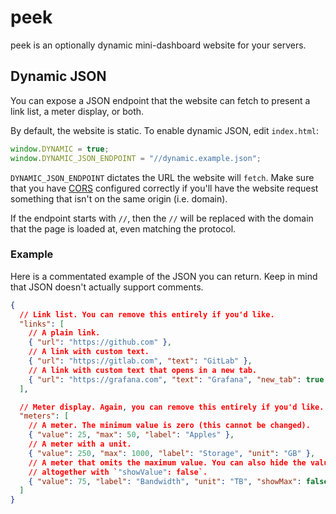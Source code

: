 # peek

peek is an optionally dynamic mini-dashboard website for your servers.

## Dynamic JSON

You can expose a JSON endpoint that the website can fetch to present a link
list, a meter display, or both.

By default, the website is static. To enable dynamic JSON, edit `index.html`:

```js
window.DYNAMIC = true;
window.DYNAMIC_JSON_ENDPOINT = "//dynamic.example.json";
```

`DYNAMIC_JSON_ENDPOINT` dictates the URL the website will `fetch`. Make sure
that you have [CORS](https://developer.mozilla.org/en-US/docs/Web/HTTP/CORS)
configured correctly if you'll have the website request something that isn't on
the same origin (i.e. domain).

If the endpoint starts with `//`, then the `//` will be replaced with the domain
that the page is loaded at, even matching the protocol.

### Example

Here is a commentated example of the JSON you can return. Keep in mind that JSON
doesn't actually support comments.

```json
{
  // Link list. You can remove this entirely if you'd like.
  "links": [
    // A plain link.
    { "url": "https://github.com" },
    // A link with custom text.
    { "url": "https://gitlab.com", "text": "GitLab" },
    // A link with custom text that opens in a new tab.
    { "url": "https://grafana.com", "text": "Grafana", "new_tab": true }
  ],

  // Meter display. Again, you can remove this entirely if you'd like.
  "meters": [
    // A meter. The minimum value is zero (this cannot be changed).
    { "value": 25, "max": 50, "label": "Apples" },
    // A meter with a unit.
    { "value": 250, "max": 1000, "label": "Storage", "unit": "GB" },
    // A meter that omits the maximum value. You can also hide the value
    // altogether with `"showValue": false`.
    { "value": 75, "label": "Bandwidth", "unit": "TB", "showMax": false }
  ]
}
```
